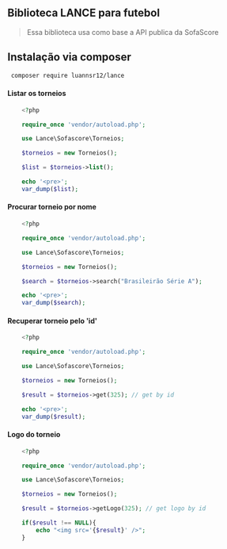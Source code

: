 ## Biblioteca LANCE para futebol

> Essa biblioteca usa como base a API publica da SofaScore

## Instalação via composer

```bash
 composer require luannsr12/lance
```

#### Listar os torneios
 
```php
    <?php 

    require_once 'vendor/autoload.php';

    use Lance\Sofascore\Torneios;

    $torneios = new Torneios();

    $list = $torneios->list();

    echo '<pre>';
    var_dump($list);

```

#### Procurar torneio por nome

```php
    <?php 

    require_once 'vendor/autoload.php';

    use Lance\Sofascore\Torneios;

    $torneios = new Torneios();

    $search = $torneios->search("Brasileirão Série A");

    echo '<pre>';
    var_dump($search);

```

#### Recuperar torneio pelo 'id'

```php
    <?php 

    require_once 'vendor/autoload.php';

    use Lance\Sofascore\Torneios;

    $torneios = new Torneios();

    $result = $torneios->get(325); // get by id

    echo '<pre>';
    var_dump($result);

```

#### Logo do torneio

```php
    <?php 

    require_once 'vendor/autoload.php';

    use Lance\Sofascore\Torneios;

    $torneios = new Torneios();

    $result = $torneios->getLogo(325); // get logo by id

    if($result !== NULL){
        echo "<img src='{$result}' />";
    }

```
